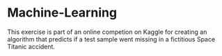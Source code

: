 # Machine-Learning

This exercise is part of an online competion on Kaggle for creating an algorithm that predicts if a test sample went missing in a fictitious Space Titanic accident.

